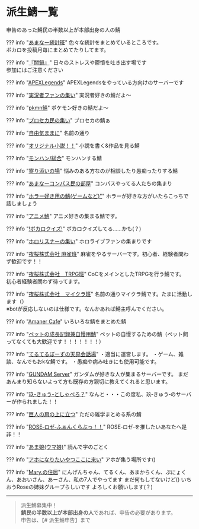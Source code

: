 # 派生鯖一覧
申告のあった鯖民の半数以上が本部出身の人の鯖

??? info "[あまなー統計班](https://discord.gg/Zfw8NBFXH9)"
    色々な統計をまとめているところです。  
    ボカロを投稿月毎にまとめてたりしてます。

??? info "[『闇鍋』](https://discord.gg/P7hSkJNc)"
    日々のストレスや鬱憤を吐き出す場です  
    参加にはご注意ください

??? info "[APEXLegends](https://discord.gg/mrf7h3eTBh)"
    APEXLegendsをやっている方向けのサーバーです


??? info "[実況者ファンの集い](https://discord.gg/HghycTQz)"
    実況者好きの鯖だよ〜


??? info "[pkmn鯖](https://discord.gg/HaWrywU8)"
    ポケモン好きの鯖だよ〜


??? info "[プロセカ民の集い](https://discord.gg/QsXkk5n)"
    プロセカの鯖ぁ


??? info "[自由気ままに](https://discord.gg/bknUeWJJV7)"
    名前の通り


??? info "[オリジナル小説！！](https://discord.gg/yNctTwdnxq)"
    小説を書く&作品を見る鯖


??? info "[モンハン/総合](https://discord.gg/yZ7AMk9vHg)"
    モンハンする鯖


??? info "[寄り添いの場](https://discord.gg/XN26xS2WA2)"
    悩みのある方なのが相談したり愚痴ったりする鯖


??? info "[あまなーコンパス民の部屋](https://discord.gg/EdYgPhN6aM)"
    コンパスやってる人たちの集まり


??? info "[ホラー好き用の鯖(ゲームなど)"](https://discord.gg/GbRwe5fqUw)"
    ホラーが好きな方がいたらこっちで話しましょう


??? info "[アニメ鯖](https://discord.gg/UrzwYC9TsF)"
    アニメ好きの集まる鯖です。


??? info "[!ボカロクイズ!](https://discord.gg/Qkxnfejd2u)"
    ボカロクイズしてる……かも(？)


??? info "[ホロリスナーの集い](https://discord.gg/MWMvh5Dt)"
    ホロライブファンの集まりです


??? info "[夜桜株式会社 麻雀班](https://discord.gg/9VueVsKjG6)"
    麻雀をやるサーバーです。初心者、経験者問わず歓迎です！！


??? info "[夜桜株式会社　TRPG班](https://discord.gg/24wRmUN)"
    CoCをメインとしたTRPGを行う鯖です。  
    初心者経験者問わず待ってます。


??? info "[夜桜株式会社　マイクラ班](https://discord.gg/gaq3r8SQDV)"
    名前の通りマイクラ鯖です。たまに活動します（）  
    ※botが反応しないのは仕様です。なんかあれば鯖主呼んでください。


??? info "[Amaner Cafe](https://discord.gg/SZfzRbfxzg)"
    いろいろな鯖をまとめた鯖

??? info "[ペットの成長記録兼自慢用鯖](https://discord.gg/Rgv6ayKbzf)"
    ペットの自慢するための鯖（ペット飼ってなくても大歓迎です！！！！！！！）

??? info "[てるてるぼーずの天界会話場](https://discord.gg/7pNGkGuW)"
    ・適当に運営します。
    ・ゲーム、雑談、なんでもおkな鯖です。
    ・愚痴や病み吐きにも使用可能です。

??? info "[GUNDAM Server](https://discord.gg/3cfRx94eQK)"
    ガンダムが好きな人が集まるサーバーです。
    まだあんまり知らないよって方も既存の方親切に教えてくれると思います。

??? info "[玖-きゅう-としゃべろ？](https://discord.gg/KDs2sPA5)"
    なんと・・・この度私、玖‐きゅう‐のサーバーが作られました！！

??? info "[巨人の肩の上に立つ](https://discord.gg/yaTCbMcqeB)"
    ただの雑学まとめる系の鯖

??? info "[ROSE‐ロゼ‐ふぁんくらぶっ！！](https://discord.gg/NugveFwP)"
    ROSE‐ロゼ‐を推したいあなたへ是非！！

??? info "[あま娘(ウマ娘)](https://discord.gg/GYAXCHbsbn)"
    読んで字のごとく

??? info "[アホになりたいやつここに来い](https://discord.gg/asMQ2BBF)"
    アホが集う場所です()

??? info "[Mary.の住居](https://discord.gg/z4r5HnKh3d)"
    にんげんちゃん、てるくん、あまからくん、ぷにょくん、あおいさん、あーさん、私の7人でやってます
    まだ何もしてないけど()
    いちおうRoseの姉妹グループらしいです
    よろしくお願いします(？)


---

> 派生鯖募集中！  
> **鯖民の半数以上が本部出身の人**であれば、申告の必要があります。  
> 申告は、【# 派生鯖申告】まで


